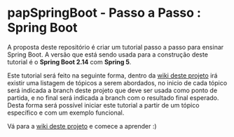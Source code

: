 # papSpringBoot  - Passo a Passo : Spring Boot

A proposta deste repositório é criar um tutorial passo a passo para ensinar Spring Boot. A versão que está sendo usada para a construção deste tutorial é o **Spring Boot 2.14** com **Spring 5**.

Este tutorial será feito na seguinte forma, dentro da [wiki deste projeto](https://github.com/douglasfernandesjr/papSpringBoot/wiki) irá existir uma listagem de tópicos a serem abordados, no inicio de cada tópico será indicada a branch deste projeto que deve ser usada como ponto de partida, e no final será indicada a branch com o resultado final esperado. Desta forma será possível iniciar este tutorial a partir de um tópico específico e com um exemplo funcional.

Vá para a  [wiki deste projeto](https://github.com/douglasfernandesjr/papSpringBoot/wiki)  e comece a aprender :)
